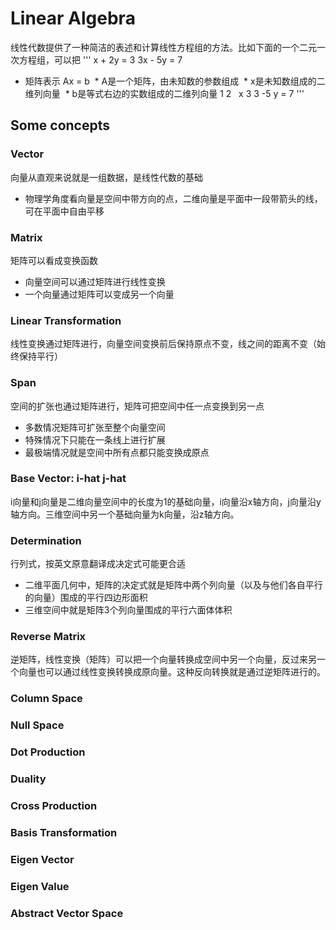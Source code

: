 # Linear Algebra
线性代数提供了一种简洁的表述和计算线性方程组的方法。比如下面的一个二元一次方程组，可以把
'''
x + 2y = 3
3x - 5y = 7
- 矩阵表示 Ax = b
  * A是一个矩阵，由未知数的参数组成
  * x是未知数组成的二维列向量
  * b是等式右边的实数组成的二维列向量
1  2   x    3
3 -5   y =  7
'''

## Some concepts
### Vector
向量从直观来说就是一组数据，是线性代数的基础
- 物理学角度看向量是空间中带方向的点，二维向量是平面中一段带箭头的线，可在平面中自由平移
### Matrix
矩阵可以看成变换函数
- 向量空间可以通过矩阵进行线性变换
- 一个向量通过矩阵可以变成另一个向量
### Linear Transformation
线性变换通过矩阵进行，向量空间变换前后保持原点不变，线之间的距离不变（始终保持平行）
### Span
空间的扩张也通过矩阵进行，矩阵可把空间中任一点变换到另一点
- 多数情况矩阵可扩张至整个向量空间
- 特殊情况下只能在一条线上进行扩展
- 最极端情况就是空间中所有点都只能变换成原点
### Base Vector: i-hat j-hat
i向量和j向量是二维向量空间中的长度为1的基础向量，i向量沿x轴方向，j向量沿y轴方向。三维空间中另一个基础向量为k向量，沿z轴方向。
### Determination
行列式，按英文原意翻译成决定式可能更合适
- 二维平面几何中，矩阵的决定式就是矩阵中两个列向量（以及与他们各自平行的向量）围成的平行四边形面积
- 三维空间中就是矩阵3个列向量围成的平行六面体体积
### Reverse Matrix
逆矩阵，线性变换（矩阵）可以把一个向量转换成空间中另一个向量，反过来另一个向量也可以通过线性变换转换成原向量。这种反向转换就是通过逆矩阵进行的。
### Column Space
### Null Space
### Dot Production
### Duality
### Cross Production
### Basis Transformation
### Eigen Vector
### Eigen Value
### Abstract Vector Space
